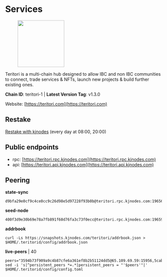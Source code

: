 # Services

<figure><img src="https://raw.githubusercontent.com/kj89/testnet_manuals/main/pingpub/logos/teritori.png" width="150" alt=""><figcaption></figcaption></figure>

Teritori is a multi-chain hub designed to allow IBC and non IBC communities  to connect, trade services & NFTs, launch new projects & build further existing ones.

**Chain ID**: teritori-1 | **Latest Version Tag**: v1.3.0

Website: [https://teritori.com](https://teritori.com)

## Restake

[Restake with kjnodes](https://restake.app/teritori/torivaloper184ln03hkpt75uhrrr26f66kvcqvf4yn4nc2xjm) (every day at 08:00, 20:00)
## Public endpoints

* rpc: [https://teritori.rpc.kjnodes.com](https://teritori.rpc.kjnodes.com)
* api: [https://teritori.api.kjnodes.com](https://teritori.api.kjnodes.com)

## Peering

**state-sync**

```
d9bfa29e0cf9c4ce0cc9c26d98e5d97228f93b0b@teritori.rpc.kjnodes.com:19656
```

**seed-node**

```
400f3d9e30b69e78a7fb891f60d76fa3c73f0ecc@teritori.rpc.kjnodes.com:19659
```

**addrbook**
```
curl -Ls https://snapshots.kjnodes.com/teritori/addrbook.json > $HOME/.teritorid/config/addrbook.json
```

**live-peers** | 40
```
peers="3594b73f909a9c4b87cfe6a361ef8b2b51124dd5@65.109.69.59:15956,5cabaab828aea4bcc60e20c5a87b469c43023557@65.108.141.109:15656,ff8f8c1b4cf70f38e1c370af05a40c1845022ae8@51.79.103.43:26656,d9bfa29e0cf9c4ce0cc9c26d98e5d97228f93b0b@144.76.163.233:19656,2bdaad4275d9cfa572a811a4de3a4c8bb2b38fac@61.174.254.181:26656,a7ad9ae5d3eb66fa88c7167074c394e8663383f2@95.217.121.229:11074,c7cd979a49bb288df19db750d8d15d975380e1cf@5.9.137.184:26656,722b63e6c65628b929f22013dcbcde980210cb44@176.9.127.54:26656,348751b3196ca984ecf061ba1f8f4696f1d65c9c@213.133.102.206:21096,46b7ae20e3cc4264076a91c3601f3894a021a80d@65.108.6.45:36656,a191006e50d3af40fd253c23dae715a45fdd7415@95.179.217.1:26656,fe8765a154fc336ab284f28cdabc0bcb50a7afae@95.111.252.207:19656,106490318e51355bc6d72e7941a0080f8b8256b9@185.16.39.14:26656,5a98d637a16b16bf425a4a785c9d11a7d1e5b8a0@65.21.131.215:26736,878b47268b23cb0f93b36357b52a920d31346a22@20.244.26.106:26656,a2301a3ee7cbecfb55abab7cad7a1d855a97d27f@95.211.198.98:26656,474a200a225ff771fb78897c1329b20b679ca74f@173.215.85.171:20010,c58613003b7f2e2a5de7fd0035552bb2afa6c1ab@31.186.64.5:19656,29b92a4020171c20fe70e5d60f9c5d07dc9f31f7@194.163.161.146:26656,462749aed15ff292906320560c71de3d39072055@5.161.158.167:26656,7fbfea037bd7962199ffbfd25986c014bab05298@65.108.140.17:32656,82ebb17ddac20928fb8107201dad9f5aea7f9132@198.244.200.3:26656,efe721a953196d8c5f2375b86dcd54285aec565c@51.158.231.48:26656,26175f13ada3d61c93bca342819fd5dc797bced0@65.109.58.226:28656,e3b906fefa58783395fcf72086c698707908a558@141.95.65.26:27736,d856120f262134ebf13e1d2632d778b69e704208@65.108.4.188:15956,e01ab41f694c18226d827172934dd0c596cc92de@51.159.188.178:26656,a25a3a218a699e71e2a64edaa45f457dfd8507ba@65.21.148.206:26656,ac2135001f8610f90019f420f1c549624ccc226e@95.216.102.124:26653,63341349940e45b5eb7b9b9759f379c54a56ea07@149.102.135.118:26656,406fc7fe86ba396cb7fc8616c546f21a1d3c51cd@89.58.57.158:26656,526d8c7c44f59be9a39d7463c576b68c0db23174@65.108.234.23:15956,8ac41af54dfd91c41de71cde222a55670f2f405d@141.95.65.73:15956,b8c05d504098d43be54ed65f2849dbd48ea07d6b@66.165.240.186:26665,ca792e378a84dbc4713e633bf003f96c6eff50d8@51.159.152.62:26656,3950af34da35ce3ff8c50ff3c47a43f5dfc93947@195.3.220.154:19656,94b63fddfc78230f51aeb7ac34b9fb86bd042a77@95.217.89.23:30552,2b4f46e601fb4ede2a0c98976337e3afdaa50dac@65.108.238.102:15956,7a4e9803857452692f9eb4ac8975ea25a52a9a37@167.235.36.159:22956,59d7b82880f319283d8f0314f20ddc98aa7b2cf8@104.238.157.126:26656"
sed -i 's|^persistent_peers *=.*|persistent_peers = "'$peers'"|' $HOME/.teritorid/config/config.toml
```
